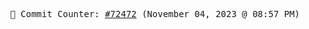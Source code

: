 <p align="center">
    <samp>
        📮 Commit Counter: <a href="https://github.com/Javascript-void0/Javascript-void0/commits/main">#72472</a> (November 04, 2023 @ 08:57 PM)
    </samp>
</p>